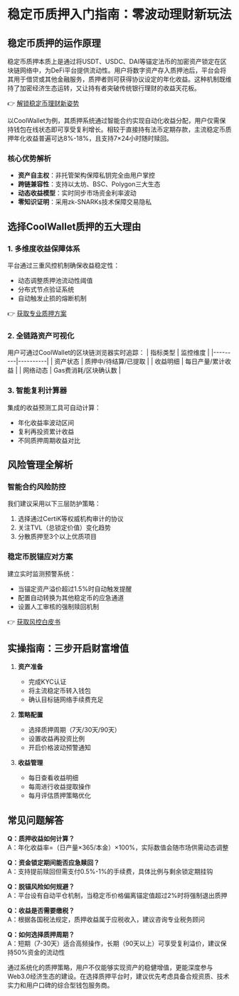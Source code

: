 # 稳定币质押入门指南：零波动理财新玩法

## 稳定币质押的运作原理

稳定币质押本质上是通过将USDT、USDC、DAI等锚定法币的加密资产锁定在区块链网络中，为DeFi平台提供流动性。用户将数字资产存入质押池后，平台会将其用于借贷或其他金融服务，质押者则可获得协议设定的年化收益。这种机制既维持了加密经济生态运转，又让持有者突破传统银行理财的收益天花板。

👉 [解锁稳定币理财新姿势](https://bit.ly/okx_welcome)

以CoolWallet为例，其质押系统通过智能合约实现自动化收益分配，用户仅需保持钱包在线状态即可享受复利增长。相较于直接持有法币定期存款，主流稳定币质押年化收益普遍可达8%-18%，且支持7×24小时随时赎回。

### 核心优势解析
- **资产自主权**：非托管架构保障私钥完全由用户掌控
- **跨链兼容性**：支持以太坊、BSC、Polygon三大生态
- **动态收益模型**：实时同步市场资金利率波动
- **零知识证明**：采用zk-SNARKs技术保障交易隐私

## 选择CoolWallet质押的五大理由

### 1. 多维度收益保障体系
平台通过三重风控机制确保收益稳定性：
- 动态调整质押池流动性阈值
- 分布式节点验证系统
- 自动触发止损的熔断机制

👉 [获取专业质押方案](https://bit.ly/okx_welcome)

### 2. 全链路资产可视化
用户可通过CoolWallet的区块链浏览器实时追踪：
| 指标类型 | 监控维度 |
|---------|----------|
| 资产状态 | 质押中/待结算/已提取 |
| 收益明细 | 每日产量/累计收益 |
| 网络动态 | Gas费消耗/区块确认数 |

### 3. 智能复利计算器
集成的收益预测工具可自动计算：
- 年化收益率波动区间
- 复利再投资累计收益
- 不同质押周期收益对比

## 风险管理全解析

### 智能合约风险防控
我们建议采用以下三层防护策略：
1. 选择通过CertiK等权威机构审计的协议
2. 关注TVL（总锁定价值）变化趋势
3. 分散质押至3个以上优质项目

### 稳定币脱锚应对方案
建立实时监测预警系统：
- 当锚定资产溢价超过1.5%时自动触发提醒
- 配置自动转换为其他稳定币的应急通道
- 设置人工审核的强制赎回机制

👉 [获取风控白皮书](https://bit.ly/okx_welcome)

## 实操指南：三步开启财富增值

1. **资产准备**
   - 完成KYC认证
   - 将主流稳定币转入钱包
   - 确认目标链网络手续费充足

2. **策略配置**
   - 选择质押周期（7天/30天/90天）
   - 设置收益再投资比例
   - 开启价格波动预警通知

3. **收益管理**
   - 每日查看收益明细
   - 每周进行收益提取操作
   - 每月评估质押策略优化

## 常见问题解答

**Q：质押收益如何计算？**  
A：年化收益率=（日产量×365/本金）×100%，实际数值会随市场供需动态调整

**Q：资金锁定期间能否应急赎回？**  
A：支持提前赎回但需支付0.5%-1%的手续费，具体比例与剩余锁定期挂钩

**Q：脱锚风险如何规避？**  
A：平台设有自动平仓机制，当稳定币价格偏离锚定值超过2%时将强制退出质押

**Q：收益是否需要缴税？**  
A：根据各国税法规定，质押收益属于应税收入，建议咨询专业税务顾问

**Q：如何选择质押周期？**  
A：短期（7-30天）适合高频操作，长期（90天以上）可享受复利溢价，建议保持50%资金的流动性

通过系统化的质押策略，用户不仅能够实现资产的稳健增值，更能深度参与Web3.0经济生态的建设。在选择质押平台时，建议优先考虑具备合规资质、技术实力和用户口碑的综合型钱包服务商。